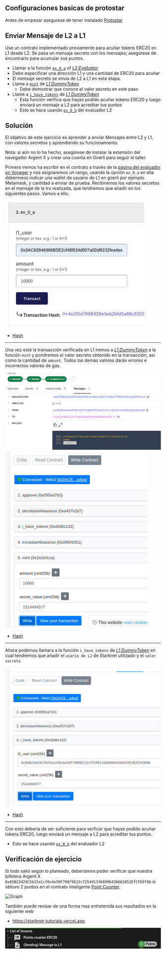 ## Configuraciones basicas de protostar

Antes de empezar asegurese de tener instalado [Protostar](https://github.com/Nadai2010/Nadai-ERC721-Protostar-Cairo#instalaci%C3%B3n)

## Enviar Mensaje de L2 a L1

Use un contrato implementado previamente para acuñar tokens ERC20 en L1 desde L2. Se pasa un mensaje secreto con los mensajes; asegúrese de encontrarlo para acumular sus puntos.

- Llamar a la función [`ex_0_a`](contracts/Evaluator.cairo#L121) of [*L2 Evaluator*](https://goerli.voyager.online/contract/0x595bfeb84a5f95de3471fc66929710e92c12cce2b652cd91a6fef4c5c09cd99)
- Debe especificar una dirección L1 y una cantidad de ERC20 para acuñar
- El mensaje secreto se envía de L2 a L1 en esta etapa.
- Llame a [`mint`](contracts/L1/DummyToken.sol#L37) de [*L1 DummyToken*](https://goerli.etherscan.io/address/0x0232CB90523F181Ab4990Eb078Cf890F065eC395)
  - Debe demostrar que conoce el valor secreto en este paso
- Llame a [`i_have_tokens`](contracts/L1/DummyToken.sol#L48) de [*L1 DummyToken*](https://goerli.etherscan.io/address/0x0232CB90523F181Ab4990Eb078Cf890F065eC395)
  - Esta función verifica que hayas podido acuñar tokens ERC20 y luego enviará un mensaje a L2 para acreditar tus puntos
  - Esto se hace usando [`ex_0_b`](contracts/Evaluator.cairo#L143) del evaluador L2


## Solución

El objetivo de este ejercicio es aprender a enviar Mensajes entre L2 y L1, con valores secretos y aprendiendo su funcionamiento.

Nota: si aún no lo ha hecho, asegúrese de instalar la extensión del navegador Argent X y crear una cuenta en Goerli para seguir el taller.

Primero iremos ha escribir en el contrato a través de la [página del evaluador en Voyager](https://goerli.voyager.online/contract/0x595bfeb84a5f95de3471fc66929710e92c12cce2b652cd91a6fef4c5c09cd99#writeContract) y nos asignaremos un rango, usando la opción `ex_0_a` en ella debermeos indicar una wallet de usuario de L1 en goerli por ejemplo Metamask, y cantidad a enviar de prueba. Recibiremos los valores secretos en el mensaje de la trx realizada, que tendremos que añadir en los siguientes pasos. Vamos a ello.


![Graph](/contracts/Imagenes/ex0a.png)

* [Hash](https://goerli.voyager.online/tx/0x4e2f0d7698426e0eb2bfd5a88c93090625b08a17c149ce84f3a15d90c979542)

---

Una vez esté la transacción verificada en L1 iremos a [*L1 DummyToken*](https://goerli.etherscan.io/address/0x0232CB90523F181Ab4990Eb078Cf890F065eC395) a la función `mint` y pondremos el valor secreto obtenido en la transacción, así como la cantidad de `amount`. Todos los demás valores darán errores e incorrectos valores de gas.

![Graph](/contracts/Imagenes/secretex0.png)
![Graph](/contracts/Imagenes/mint.png)

* [Hash](https://goerli.etherscan.io/tx/0x1603a0aedfff80789123dadd4a5b65b6742237ade6108c7070b345b388f4b14c)

---

Ahora podemos llamara a la función `i_have_tokens` de [*L1 DummyToken*](https://goerli.etherscan.io/address/0x0232CB90523F181Ab4990Eb078Cf890F065eC395) en cual tendremos que añadir el `usario de L2` de Starknet utilizado y el `valor secreto`

![Graph](/contracts/Imagenes/have.png)

* [Hash](https://goerli.etherscan.io/tx/0x9854fd4bf69b9f2b7924f04cb5f02b4ef6fc4bd7fd96395de3fdb53731da550c)

---

Con esto deberia de ser suficiente para verficar que hayas podido acuñar tokens ERC20, luego enviará un mensaje a L2 para acreditar tus puntos.

  - Esto se hace usando [`ex_0_b`](contracts/Evaluator.cairo#L143) del evaluador L2

## Verificación de ejercicio

Si todo salió según lo planeado, deberíamos poder verificar que nuestra billetera Argent X `0x05B23d29C5b33a1cf0c4e50F798f9E22c7254913368996436682852EfCF69f86` si obtuvo 2 puntos en el contrato inteligente [Point Counter](https://goerli.voyager.online/contract/0x38ec18163a6923a96870f3d2b948a140df89d30120afdf90270b02c609f8a88).

![Graph](/contracts/Imagenes/balanceofex.png)

También puede revisar de una forma mas entretenida sus resultados en la siguiente web 

* https://starknet-tutorials.vercel.app

![Graph](/contracts/Imagenes/puntosex.png)

